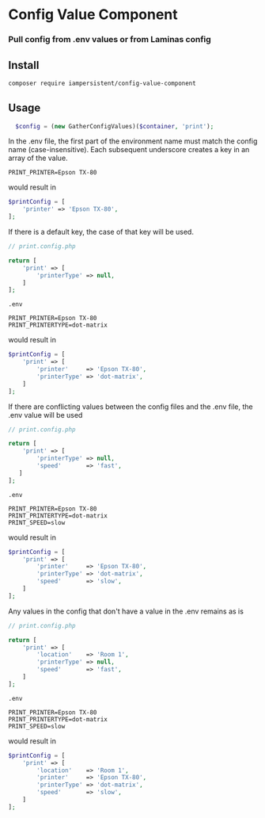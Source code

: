 # Config Value Component

### Pull config from .env values or from Laminas config

## Install
```bash
composer require iampersistent/config-value-component
```

## Usage
```php
  $config = (new GatherConfigValues)($container, 'print');
```

In the .env file, the first part of the environment name must match the config name
(case-insensitive). Each subsequent underscore creates a key in an array of the value.
```
PRINT_PRINTER=Epson TX-80
```
would result in
```php 
$printConfig = [
    'printer' => 'Epson TX-80',  
];
```

If there is a default key, the case of that key will be used.
```php
// print.config.php

return [
    'print' => [
        'printerType' => null,
    ]
];
```
``` 
.env

PRINT_PRINTER=Epson TX-80
PRINT_PRINTERTYPE=dot-matrix
```

would result in
```php
$printConfig = [
    'print' => [
        'printer'     => 'Epson TX-80',  
        'printerType' => 'dot-matrix',
    ]
];
```

If there are conflicting values between the config files and the .env file, the .env
value will be used
```php
// print.config.php

return [
    'print' => [
        'printerType' => null,
        'speed'       => 'fast',
   ]
];
```
``` 
.env

PRINT_PRINTER=Epson TX-80
PRINT_PRINTERTYPE=dot-matrix
PRINT_SPEED=slow
```

would result in
```php
$printConfig = [
    'print' => [
        'printer'     => 'Epson TX-80',  
        'printerType' => 'dot-matrix',
        'speed'       => 'slow',
    ]
];
```

Any values in the config that don't have a value in the .env remains as is
```php
// print.config.php

return [
    'print' => [
        'location'    => 'Room 1',
        'printerType' => null,
        'speed'       => 'fast',
    ]
];
```
``` 
.env

PRINT_PRINTER=Epson TX-80
PRINT_PRINTERTYPE=dot-matrix
PRINT_SPEED=slow
```

would result in
```php
$printConfig = [
    'print' => [
        'location'    => 'Room 1',
        'printer'     => 'Epson TX-80',  
        'printerType' => 'dot-matrix',
        'speed'       => 'slow',
    ]
];
```
